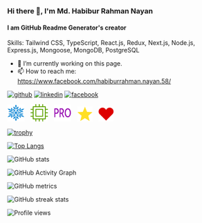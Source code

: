 


### Hi there 👋, I'm Md. Habibur Rahman Nayan
#### I am GitHub Readme Generator's creator



Skills: Tailwind CSS, TypeScript, React.js, Redux, Next.js, Node.js, Express.js, Mongoose, MongoDB, PostgreSQL

- 🔭 I’m currently working on this page. 
- 📫 How to reach me: https://www.facebook.com/habiburrahman.nayan.58/ 


[<img src='https://cdn.jsdelivr.net/npm/simple-icons@3.0.1/icons/github.svg' alt='github' height='40'>](https://github.com/Habibur96)  [<img src='https://cdn.jsdelivr.net/npm/simple-icons@3.0.1/icons/linkedin.svg' alt='linkedin' height='40'>](https://www.linkedin.com/in/habibur-rahman-nayan-ab769b215/)  [<img src='https://cdn.jsdelivr.net/npm/simple-icons@3.0.1/icons/facebook.svg' alt='facebook' height='40'>](https://www.facebook.com/https://www.facebook.com/habiburrahman.nayan.58/)  

<a href='https://archiveprogram.github.com/'><img src='https://raw.githubusercontent.com/acervenky/animated-github-badges/master/assets/acbadge.gif' width='40' height='40'></a> <a href='https://docs.github.com/en/developers'><img src='https://raw.githubusercontent.com/acervenky/animated-github-badges/master/assets/devbadge.gif' width='40' height='40'></a> <a href='https://github.com/pricing'><img src='https://raw.githubusercontent.com/acervenky/animated-github-badges/master/assets/pro.gif' width='40' height='40'></a> <a href='https://stars.github.com/'><img src='https://raw.githubusercontent.com/acervenky/animated-github-badges/master/assets/starbadge.gif' width='35' height='35'></a> <a href='https://docs.github.com/en/github/supporting-the-open-source-community-with-github-sponsors'><img src='https://raw.githubusercontent.com/acervenky/animated-github-badges/master/assets/sponsorbadge.gif' width='35' height='35'></a> 

[![trophy](https://github-profile-trophy.vercel.app/?username=Habibur96)](https://github.com/ryo-ma/github-profile-trophy)

[![Top Langs](https://github-readme-stats.vercel.app/api/top-langs/?username=Habibur96)](https://github.com/anuraghazra/github-readme-stats)

![GitHub stats](https://github-readme-stats.vercel.app/api?username=Habibur96&show_icons=true&count_private=true)  

![GitHub Activity Graph](https://activity-graph.herokuapp.com/graph?username=Habibur96)  

![GitHub metrics](https://metrics.lecoq.io/Habibur96)  

![GitHub streak stats](https://github-readme-streak-stats.herokuapp.com/?user=Habibur96)  

![Profile views](https://gpvc.arturio.dev/Habibur96)  
